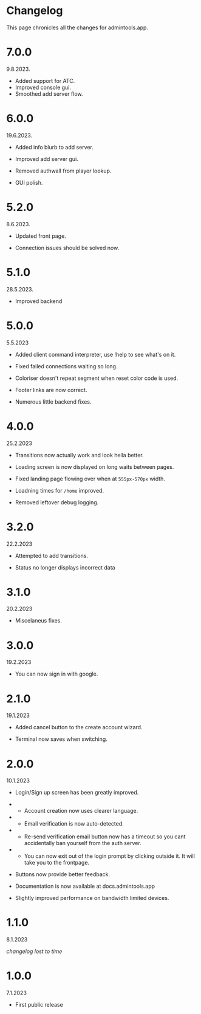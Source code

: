 # Changelog
This page chronicles all the changes for admintools.app.

# 7.0.0
9.8.2023.

- Added support for ATC.
- Improved console gui.
- Smoothed add server flow.

# 6.0.0
19.6.2023.

- Added info blurb to add server.

- Improved add server gui.

- Removed authwall from player lookup.

- GUI polish.

# 5.2.0
8.6.2023.

- Updated front page.

- Connection issues should be solved now.

# 5.1.0
28.5.2023.

- Improved backend

# 5.0.0
5.5.2023

- Added client command interpreter, use !help to see what's on it.

- Fixed failed connections waiting so long.

- Coloriser doesn't repeat segment when reset color code is used.

- Footer links are now correct.

- Numerous little backend fixes.

# 4.0.0
25.2.2023

- Transitions now actually work and look hella better.

- Loading screen is now displayed on long waits between pages.

- Fixed landing page flowing over when at `555px-570px` width.

- Loadning times for `/home` improved.

- Removed leftover debug logging.

# 3.2.0
22.2.2023

- Attempted to add transitions.

- Status no longer displays incorrect data

# 3.1.0
20.2.2023

- Miscelaneus fixes.

# 3.0.0
19.2.2023

- You can now sign in with google.

# 2.1.0
19.1.2023

- Added cancel button to the create account wizard.

- Terminal now saves when switching.

# 2.0.0
10.1.2023
- Login/Sign up screen has been greatly improved.

- - Account creation now uses clearer language.

- - Email verification is now auto-detected.

- - Re-send verification email button now has a timeout so you cant accidentally ban yourself from the auth server.

- - You can now exit out of the login prompt by clicking outside it. It will take you to the frontpage.

- Buttons now provide better feedback.

- Documentation is now available at docs.admintools.app

- Slightly improved performance on bandwidth limited devices.

# 1.1.0
8.1.2023

*changelog lost to time*

# 1.0.0
7.1.2023
- First public release